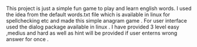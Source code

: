 This project is just a simple fun game to play and learn english words. I used the idea from the default words.txt file which is available in linux for spellchecking etc and made this simple anagram game . For user interface used the dialog package available in linux . I have provided 3 level easy ,medius and hard as well as hint will be provided if user enterns wrong answer for once .
